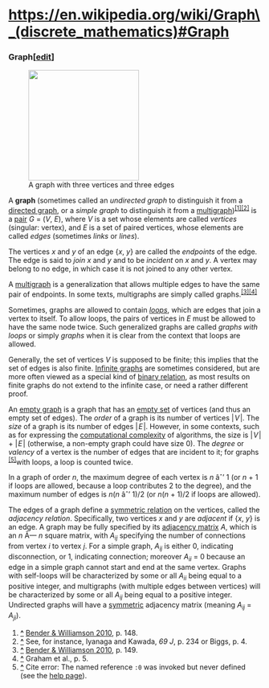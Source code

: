 # https://en.wikipedia.org/wiki/Graph\_(discrete_mathematics)#Graph

### <span id="Graph" class="mw-headline"><span id="Undirected_graph" class="anchor"></span> Graph</span><span class="mw-editsection"><span class="mw-editsection-bracket">\[</span>[edit](/w/index.php?title=Graph_(discrete_mathematics)&action=edit&section=1 "Edit section: Graph")<span class="mw-editsection-bracket">\]</span></span>

<figure class="mw-default-size" typeof="mw:File/Thumb">
    <a href="/wiki/File:Undirected.svg" class="mw-file-description">
        <img src="//upload.wikimedia.org/wikipedia/commons/thumb/b/bf/Undirected.svg/220px-Undirected.svg.png"
            class="mw-file-element" decoding="async"
            srcset="//upload.wikimedia.org/wikipedia/commons/thumb/b/bf/Undirected.svg/330px-Undirected.svg.png 1.5x, //upload.wikimedia.org/wikipedia/commons/thumb/b/bf/Undirected.svg/440px-Undirected.svg.png 2x"
            data-file-width="100" data-file-height="100" width="220"
            height="220" />
    </a>
    <figcaption>A graph with three vertices and three edges</figcaption>
</figure>

A **graph** (sometimes called an *undirected graph* to distinguish it
from a [directed graph](#Directed_graph), or a *simple graph* to
distinguish it from a
[multigraph](/wiki/Multigraph "Multigraph"))<sup>[\[1\]](#cite_note-FOOTNOTEBenderWilliamson2010148-1)[\[2\]](#cite_note-2)</sup>
is a [pair](/wiki/Ordered_pair "Ordered pair") <span class="texhtml">*G*
= (*V*, *E*)</span>, where <span class="texhtml mvar"
style="font-style:italic;">V</span> is a set whose elements are called
*vertices* (singular: vertex), and <span class="texhtml mvar"
style="font-style:italic;">E</span> is a set of paired vertices, whose
elements are called *edges* (sometimes *links* or *lines*).

The vertices <span class="texhtml mvar"
style="font-style:italic;">x</span> and <span class="texhtml mvar"
style="font-style:italic;">y</span> of an edge
<span class="texhtml">{*x*, *y*} </span> are called the *endpoints* of
the edge. The edge is said to *join* <span class="texhtml mvar"
style="font-style:italic;">x</span> and <span class="texhtml mvar"
style="font-style:italic;">y</span> and to be *incident* on
<span class="texhtml mvar" style="font-style:italic;">x</span> and
<span class="texhtml mvar" style="font-style:italic;">y</span>. A vertex
may belong to no edge, in which case it is not joined to any other
vertex.

A [multigraph](/wiki/Multigraph "Multigraph") is a generalization that
allows multiple edges to have the same pair of endpoints. In some texts,
multigraphs are simply called
graphs.<sup>[\[3\]](#cite_note-FOOTNOTEBenderWilliamson2010149-3)[\[4\]](#cite_note-4)</sup>

Sometimes, graphs are allowed to contain
*[loops](/wiki/Loop_(graph_theory) "Loop (graph theory)")*, which are
edges that join a vertex to itself. To allow loops, the pairs of
vertices in <span class="texhtml mvar"
style="font-style:italic;">E</span> must be allowed to have the same
node twice. Such generalized graphs are called *graphs with loops* or
simply *graphs* when it is clear from the context that loops are
allowed.

Generally, the set of vertices <span class="texhtml mvar"
style="font-style:italic;">V</span> is supposed to be finite; this
implies that the set of edges is also finite.
<a href="/wiki/Infinite_graph" class="mw-redirect"
title="Infinite graph">Infinite graphs</a> are sometimes considered, but
are more often viewed as a special kind of [binary
relation](/wiki/Binary_relation "Binary relation"), as most results on
finite graphs do not extend to the infinite case, or need a rather
different proof.

An <a href="/wiki/Empty_graph" class="mw-redirect"
title="Empty graph">empty graph</a> is a graph that has an [empty
set](/wiki/Empty_set "Empty set") of vertices (and thus an empty set of
edges). The *order* of a graph is its number of vertices
<span class="texhtml">\|<span class="nowrap"
style="padding-left:0.1em; padding-right:0.1em;">*V*</span>\|</span>.
The *size* of a graph is its number of edges
<span class="texhtml">\|<span class="nowrap"
style="padding-left:0.1em; padding-right:0.1em;">*E*</span>\|</span>.
However, in some contexts, such as for expressing the [computational
complexity](/wiki/Computational_complexity "Computational complexity")
of algorithms, the size is <span class="texhtml">\|<span class="nowrap"
style="padding-left:0.1em; padding-right:0.1em;">*V*</span>\| +
\|<span class="nowrap"
style="padding-left:0.1em; padding-right:0.1em;">*E*</span>\|</span>
(otherwise, a non-empty graph could have size 0). The *degree* or
*valency* of a vertex is the number of edges that are incident to it;
for graphs <sup>[\[5\]](#cite_note-:0-5)</sup>with loops, a loop is
counted twice.

In a graph of order <span class="texhtml">*n*</span>, the maximum degree
of each vertex is <span class="texhtml">*n* âˆ’ 1</span> (or
<span class="texhtml">*n* + 1</span> if loops are allowed, because a
loop contributes 2 to the degree), and the maximum number of edges is
<span class="texhtml">*n*(*n* âˆ’ 1)/2</span> (or
<span class="texhtml">*n*(*n* + 1)/2</span> if loops are allowed).

The edges of a graph define a [symmetric
relation](/wiki/Symmetric_relation "Symmetric relation") on the
vertices, called the *adjacency relation*. Specifically, two vertices
<span class="texhtml mvar" style="font-style:italic;">x</span> and
<span class="texhtml mvar" style="font-style:italic;">y</span> are
*adjacent* if <span class="texhtml">{*x*, *y*} </span> is an edge. A
graph may be fully specified by its [adjacency
matrix](/wiki/Adjacency_matrix "Adjacency matrix")
<span class="texhtml mvar" style="font-style:italic;">A</span>, which is
an <span class="texhtml">*n* Ã— *n*</span> square matrix, with
<span class="texhtml mvar"
style="font-style:italic;">A<sub>ij</sub></span> specifying the number
of connections from vertex <span class="texhtml mvar"
style="font-style:italic;">i</span> to vertex <span class="texhtml mvar"
style="font-style:italic;">j</span>. For a simple graph,
<span class="texhtml">*A<sub>ij</sub>*</span> is either 0, indicating
disconnection, or 1, indicating connection; moreover
<span class="texhtml">*A<sub>ii</sub>* = 0</span> because an edge in a
simple graph cannot start and end at the same vertex. Graphs with
self-loops will be characterized by some or all
<span class="texhtml mvar"
style="font-style:italic;">A<sub>ii</sub></span> being equal to a
positive integer, and multigraphs (with multiple edges between vertices)
will be characterized by some or all <span class="texhtml mvar"
style="font-style:italic;">A<sub>ij</sub></span> being equal to a
positive integer. Undirected graphs will have a
[symmetric](/wiki/Symmetric_matrix "Symmetric matrix") adjacency matrix
(meaning <span class="texhtml">*A<sub>ij</sub>* =
*A<sub>ji</sub>*</span>).

1.  <span id="cite_note-FOOTNOTEBenderWilliamson2010148-1"><span class="mw-cite-backlink">**[^](#cite_ref-FOOTNOTEBenderWilliamson2010148_1-0)**</span>
    <span class="reference-text">[Bender & Williamson
    2010](#CITEREFBenderWilliamson2010), p. 148.</span></span>
2.  <span id="cite_note-2"><span class="mw-cite-backlink">**[^](#cite_ref-2)**</span>
    <span class="reference-text">See, for instance, Iyanaga and Kawada,
    *69 J*, p. 234 or Biggs, p. 4.</span></span>
3.  <span id="cite_note-FOOTNOTEBenderWilliamson2010149-3"><span class="mw-cite-backlink">**[^](#cite_ref-FOOTNOTEBenderWilliamson2010149_3-0)**</span>
    <span class="reference-text">[Bender & Williamson
    2010](#CITEREFBenderWilliamson2010), p. 149.</span></span>
4.  <span id="cite_note-4"><span class="mw-cite-backlink">**[^](#cite_ref-4)**</span>
    <span class="reference-text">Graham et al., p. 5.</span></span>
5.  <span id="cite_note-:0-5"><span class="mw-cite-backlink">**[^](#cite_ref-:0_5-0)**</span>
    <span class="error mw-ext-cite-error" lang="en" dir="ltr">Cite
    error: The named reference `:0` was invoked but never defined (see
    the [help
    page](/wiki/Help:Cite_errors/Cite_error_references_no_text "Help:Cite errors/Cite error references no text")).</span></span>

